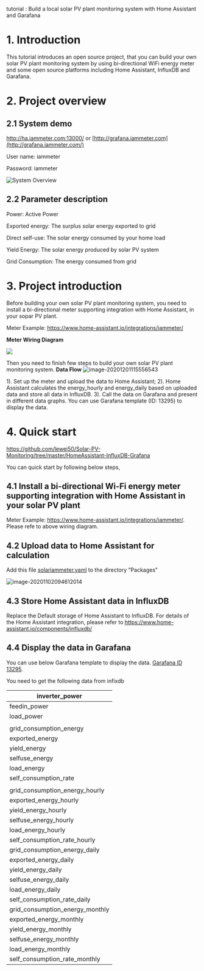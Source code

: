 
tutorial : Build a local solar PV plant monitoring system with Home Assistant and Garafana

# 1. Introduction

This tutorial introduces an open source project, that you can build your own solar PV plant monitoring system by using bi-directional WiFi energy meter and some open source platforms including Home Assistant, InfluxDB and Garafana.

# 2. Project overview

## 2.1 System demo

http://ha.iammeter.com:13000/ or [http://grafana.iammeter.com](http://grafana.iammeter.com/)

User name: iammeter

Password: iammeter

![System Overview](https://leweidoc.oss-cn-hangzhou.aliyuncs.com/lewei50/img/iammeter/tmpliu/tmp1.jpg)

## 2.2 Parameter description 

Power: Active Power

Exported energy: The surplus solar energy exported to grid

Direct self-use: The solar energy consumed by your home load

Yield Energy: The solar energy produced by solar PV system

Grid Consumption: The energy consumed from grid





# 3. Project introduction


Before building your own solar PV plant monitoring system, you need to install a bi-directional meter supporting integration with Home Assistant, in your sopar PV plant.

Meter Example: https://www.home-assistant.io/integrations/iammeter/

**Meter Wiring Diagram**

![](https://leweidoc.oss-cn-hangzhou.aliyuncs.com/lewei50/img/iammeter-33-20190809-L2.jpg)


Then you need to finish few steps to build your own solar PV plant monitoring system.
**Data Flow**
![image-20201201115556543](https://leweidoc.oss-cn-hangzhou.aliyuncs.com/lewei50/img/iammeter/image-20201201115556543.png)



1). Set up the meter and upload the data to Home Assistant;
2). Home Assistant calculates the energy_hourly and energy_daily based on uploaded data and store all data in InfluxDB.
3). Call the data on Garafana and present in different data graphs. You can use Garafana template (ID: 13295) to display the data.



# 4. Quick start


https://github.com/lewei50/Solar-PV-Monitoring/tree/master/HomeAssistant-InfluxDB-Grafana

You can quick start by following below steps,

## 4.1  Install a bi-directional Wi-Fi energy meter supporting integration with Home Assistant in your solar PV plant

Meter Example: https://www.home-assistant.io/integrations/iammeter/. Please refe to above wiring diagram.


## 4.2 Upload data to Home Assistant for calculation

Add this file [solariammeter.yaml](solariammeter.yaml) to the directory "Packages"

![image-20201102094612014](https://leweidoc.oss-cn-hangzhou.aliyuncs.com/lewei50/img/iammeter/tmpliu/tmpimage-20201102094612014.png)


## 4.3 Store Home Assistant data in InfluxDB

Replace the Default storage of Home Assistant to InfluxDB. For details of the Home Assistant integration, please refer to https://www.home-assistant.io/components/influxdb/

## 4.4 Display the data in Garafana

You can use below Garafana template to display the data.
[Garafana ID 13295](https://grafana.com/grafana/dashboards/13295?src=twitter.com&mdm=social&cnt=buffera6a03&camp=buffer&pg=prod-ent&plcmt=contact-banner).


You need to get the following data from infixdb

| inverter_power                  |
| ------------------------------- |
| feedin_power                    |
| load_power                      |
|                                 |
| grid_consumption_energy         |
| exported_energy                 |
| yield_energy                    |
| selfuse_energy                  |
| load_energy                     |
| self_consumption_rate           |
|                                 |
| grid_consumption_energy_hourly  |
| exported_energy_hourly          |
| yield_energy_hourly             |
| selfuse_energy_hourly           |
| load_energy_hourly              |
| self_consumption_rate_hourly    |
| grid_consumption_energy_daily   |
| exported_energy_daily           |
| yield_energy_daily              |
| selfuse_energy_daily            |
| load_energy_daily               |
| self_consumption_rate_daily     |
| grid_consumption_energy_monthly |
| exported_energy_monthly         |
| yield_energy_monthly            |
| selfuse_energy_monthly          |
| load_energy_monthly             |
| self_consumption_rate_monthly   |

